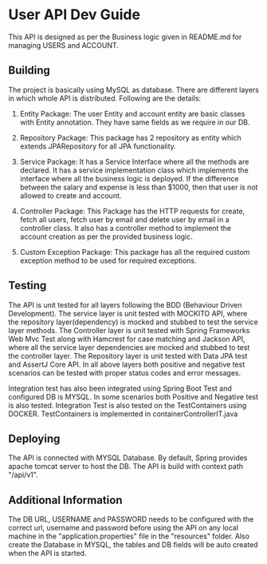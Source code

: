 # User API Dev Guide
This API is designed as per the Business logic given in README.md for managing USERS and ACCOUNT.
## Building
The project is basically using MySQL as database. There are different layers in which whole API is distributed. Following are the details:
1) Entity Package:
	The user Entity and account entity are basic classes with Entity annotation. They have same fields as we require in our DB.
	
2) Repository Package:
	This package has 2 repository as entity which extends JPARepository for all JPA functionality.
	
3) Service Package:
    It has a Service Interface where all the methods are declared. 
    It has a service implementation class which implements the interface where all the business logic is deployed. 
    If the difference between the salary and expense is less than $1000, then that user is not allowed to create and account.

4) Controller Package:
	This Package has the HTTP requests for create, fetch all users, fetch user by email and delete user by email in a controller class.
	It also has a controller method to implement the account creation as per the provided business logic.

5) Custom Exception Package:
	This package has all the required custom exception method to be used for required exceptions.	
	
## Testing
The API is unit tested for all layers following the BDD (Behaviour Driven Development). 
The service layer is unit tested with MOCKITO API, where the repository layer(dependency) is mocked and stubbed to test the service layer methods.
The Controller layer is unit tested with Spring Frameworks Web Mvc Test along with Hamcrest for case matching and Jackson API,
	where all the service layer dependencies are mocked and stubbed to test the controller layer.
The Repository layer is unit tested with Data JPA test and AssertJ Core API.
In all above layers both positive and negative test scenarios can be tested with proper status codes and error messages.

Integration test has also been integrated using Spring Boot Test and configured DB is MYSQL. In some scenarios both Positive and Negative test is also tested.
Integration Test is also tested on the TestContainers using DOCKER. TestContainers is implemented in containerControllerIT.java

## Deploying
The API is connected with MYSQL Database. By default, Spring provides apache tomcat server to host the DB. The API is build with context path "/api/v1".

## Additional Information
The DB URL, USERNAME and PASSWORD needs to be configured with the correct url, username and password before using the API on any local machine in the
	"application.properties" file in the "resources" folder. Also create the Database in MYSQL, the tables and DB fields will be 
	auto created when the API is started.